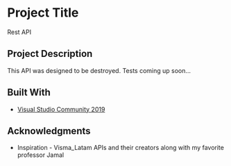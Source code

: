 # Project Title

Rest API 

## Project Description

This API was designed to be destroyed. Tests coming up soon...

## Built With

* [Visual Studio Community 2019](https://visualstudio.microsoft.com/vs/) 


## Acknowledgments

* Inspiration - Visma_Latam APIs and their creators along with my favorite professor Jamal
